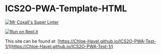 # ICS2O-PWA-Template-HTML

[![Mr Coxall's Super Linter](https://github.com/Chloe-Havel/ICS2O-PWA-Test-1/workflows/Mr%20Coxall's%20Super%20Linter/badge.svg)](https://github.com/Chloe-Havel/ICS2O-PWA-Test-1/actions)

[![Run on Repl.it](https://repl.it/badge/github/Chloe-Havel/ICS2O-PWA-Test-1)](https://repl.it/github/Chloe-Havel/ICS2O-PWA-Test-1)

This site can be found at: [https://Chloe-Havel.github.io/ICS2O-PWA-Test-1/](https://Chloe-Havel.github.io/ICS2O-PWA-Test-1/)
